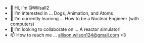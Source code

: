 - 👋 Hi, I’m @Wilsall2
- 👀 I’m interested in ... Dogs, Animation, and Atoms
- 🌱 I’m currently learning ... How to be a Nuclear Engineer (with computers)
- 💞️ I’m looking to collaborate on ... A reactor simulator!
- 📫 How to reach me ... allison.wilson124@gmail.com <3

<!---
Wilsall2/Wilsall2 is a ✨ special ✨ repository because its `README.md` (this file) appears on your GitHub profile.
You can click the Preview link to take a look at your changes.
--->
